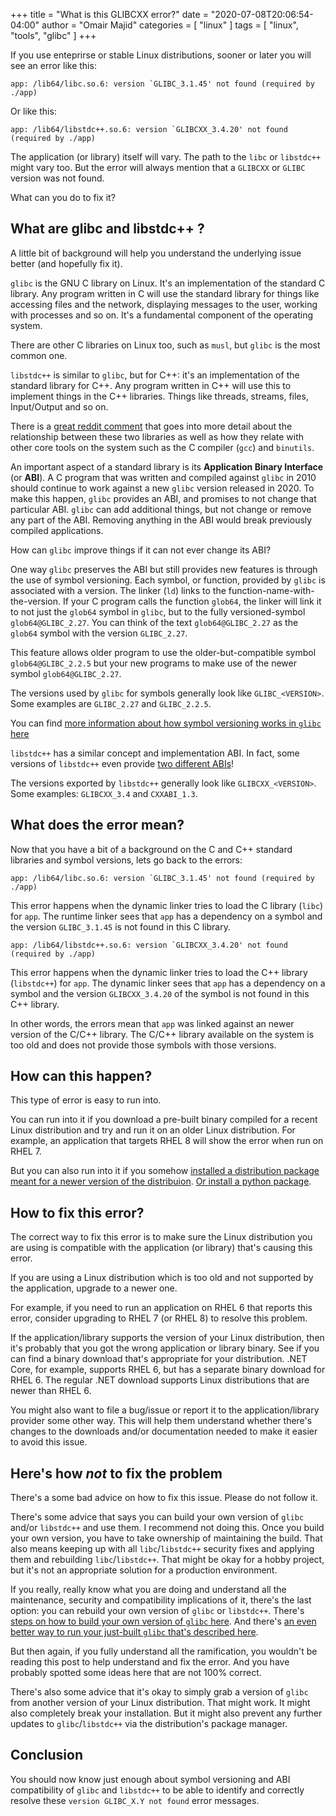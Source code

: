 +++
title = "What is this GLIBCXX error?"
date = "2020-07-08T20:06:54-04:00"
author = "Omair Majid"
categories = [ "linux" ]
tags = [ "linux", "tools", "glibc" ]
+++

If you use enteprirse or stable Linux distributions, sooner or later
you will see an error like this:


```text
app: /lib64/libc.so.6: version `GLIBC_3.1.45' not found (required by ./app)
```

Or like this:

```text
app: /lib64/libstdc++.so.6: version `GLIBCXX_3.4.20' not found (required by ./app)
```

The application (or library) itself will vary. The path to the `libc`
or `libstdc++` might vary too. But the error will always mention that
a `GLIBCXX` or `GLIBC` version was not found.

What can you do to fix it?

## What are glibc and libstdc++ ?

A little bit of background will help you understand the underlying
issue better (and hopefully fix it).

`glibc` is the GNU C library on Linux. It's an implementation of the
standard C library. Any program written in C will use the standard
library for things like accessing files and the network, displaying
messages to the user, working with processes and so on. It's a
fundamental component of the operating system.

There are other C libraries on Linux too, such as `musl`, but `glibc`
is the most common one.

`libstdc++` is similar to `glibc`, but for C++: it's an implementation
of the standard library for C++. Any program written in C++ will use
this to implement things in the C++ libraries. Things like threads,
streams, files, Input/Output and so on.

There is a [great reddit
comment](https://www.reddit.com/r/linuxquestions/comments/1tghjd/what_is_the_relationship_between_gcc_libstdc/ce7rteb/)
that goes into more detail about the relationship between these two
libraries as well as how they relate with other core tools on the
system such as the C compiler (`gcc`) and `binutils`.

An important aspect of a standard library is its **Application Binary
Interface** (or **ABI**). A C program that was written and compiled
against `glibc` in 2010 should continue to work against a new `glibc`
version released in 2020. To make this happen, `glibc` provides an
ABI, and promises to not change that particular ABI. `glibc` can add
additional things, but not change or remove any part of the ABI.
Removing anything in the ABI would break previously compiled
applications.

How can `glibc` improve things if it can not ever change its ABI?

One way `glibc` preserves the ABI but still provides new features is
through the use of symbol versioning. Each symbol, or function,
provided by `glibc` is associated with a version. The linker (`ld`)
links to the function-name-with-the-version. If your C program calls
the function `glob64`, the linker will link it to not just the
`glob64` symbol in `glibc`, but to the fully versioned-symbol
`glob64@GLIBC_2.27`. You can think of the text `glob64@GLIBC_2.27` as
the `glob64` symbol with the version `GLIBC_2.27`.

This feature allows older program to use the older-but-compatible
symbol `glob64@GLIBC_2.2.5` but your new programs to make use of the
newer symbol `glob64@GLIBC_2.27`.

The versions used by `glibc` for symbols generally look like
`GLIBC_<VERSION>`. Some examples are `GLIBC_2.27` and `GLIBC_2.2.5`.

You can find [more information about how symbol versioning works in
`glibc`
here](https://developers.redhat.com/blog/2019/08/01/how-the-gnu-c-library-handles-backward-compatibility/)

`libstdc++` has a similar concept and implementation ABI. In fact,
some versions of `libstdc++` even provide [two different
ABIs](http://allanmcrae.com/2015/06/the-case-of-gcc-5-1-and-the-two-c-abis/)!

The versions exported by `libstdc++` generally look like
`GLIBCXX_<VERSION>`. Some examples: `GLIBCXX_3.4` and `CXXABI_1.3`.

## What does the error mean?

Now that you have a bit of a background on the C and C++ standard
libraries and symbol versions, lets go back to the errors:

```text
app: /lib64/libc.so.6: version `GLIBC_3.1.45' not found (required by ./app)
```

This error happens when the dynamic linker tries to load the C library
(`libc`) for `app`. The runtime linker sees that `app` has a
dependency on a symbol and the version `GLIBC_3.1.45` is not found in
this C library.


```text
app: /lib64/libstdc++.so.6: version `GLIBCXX_3.4.20' not found (required by ./app)
```

This error happens when the dynamic linker tries to load the C++
library (`libstdc++`) for `app`. The dynamic linker sees that `app`
has a dependency on a symbol and the version `GLIBCXX_3.4.20` of the
symbol is not found in this C++ library.

In other words, the errors mean that `app` was linked against an newer
version of the C/C++ library. The C/C++ library available on the
system is too old and does not provide those symbols with those
versions.

## How can this happen?

This type of error is easy to run into.

You can run into it if you download a pre-built binary compiled for a
recent Linux distribution and try and run it on an older Linux
distribution. For example, an application that targets RHEL 8 will
show the error when run on RHEL 7.

But you can also run into it if you somehow [installed a distribution
package meant for a newer version of the
distribuion](https://askubuntu.com/q/1068763). [Or install a python
package](https://stackoverflow.com/q/48591455/3561275).

## How to fix this error?

The correct way to fix this error is to make sure the Linux
distribution you are using is compatible with the application (or
library) that's causing this error.

If you are using a Linux distribution which is too old and not
supported by the application, upgrade to a newer one.

For example, if you need to run an application on RHEL 6 that reports
this error, consider upgrading to RHEL 7 (or RHEL 8) to resolve this
problem.

If the application/library supports the version of your Linux
distribution, then it's probably that you got the wrong application or
library binary. See if you can find a binary download that's
appropriate for your distribution. .NET Core, for example, supports
RHEL 6, but has a separate binary download for RHEL 6. The regular
.NET download supports Linux distributions that are newer than RHEL 6.

You might also want to file a bug/issue or report it to the
application/library provider some other way. This will help them
understand whether there's changes to the downloads and/or
documentation needed to make it easier to avoid this issue.

## Here's how *not* to fix the problem

There's a some bad advice on how to fix this issue. Please do not
follow it.

There's some advice that says you can build your own version of
`glibc` and/or `libstdc++` and use them. I recommend not doing this.
Once you build your own version, you have to take ownership of
maintaining the build. That also means keeping up with all
`libc`/`libstdc++` security fixes and applying them and rebuilding
`libc`/`libstdc++`. That might be okay for a hobby project, but it's
not an appropriate solution for a production environment.

If you really, really know what you are doing and understand all the
maintenance, security and compatibility implications of it, there's
the last option: you can rebuild your own version of `glibc` or
`libstdc++`. There's [steps on how to build your own version of
`glibc` here](https://stackoverflow.com/a/50697155/3561275). And
there's [an even better way to run your just-built `glibc` that's
described here](https://askubuntu.com/a/319301).

But then again, if you fully understand all the ramification, you
wouldn't be reading this post to help understand and fix the error.
And you have probably spotted some ideas here that are not 100%
correct.

There's also some advice that it's okay to simply grab a version of
`glibc` from another version of your Linux distribution. That might
work. It might also completely break your installation. But it might
also prevent any further updates to `glibc`/`libstdc++` via the
distribution's package manager.

## Conclusion

You should now know just enough about symbol versioning and ABI
compatibility of `glibc` and `libstdc++` to be able to identify and
correctly resolve these `version GLIBC_X.Y not found` error messages.
